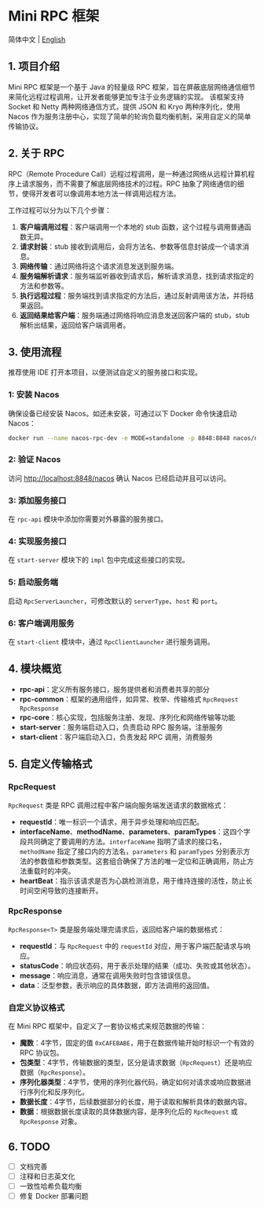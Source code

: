 # Mini RPC 框架

简体中文 | [English](README.md)

## 1. 项目介绍

Mini RPC 框架是一个基于 Java 的轻量级 RPC 框架，旨在屏蔽底层网络通信细节来简化远程过程调用，让开发者能够更加专注于业务逻辑的实现。
该框架支持 Socket 和 Netty 两种网络通信方式，提供 JSON 和 Kryo 两种序列化，使用 Nacos 作为服务注册中心，实现了简单的轮询负载均衡机制，采用自定义的简单传输协议。

## 2. 关于 RPC

RPC（Remote Procedure Call）远程过程调用，是一种通过网络从远程计算机程序上请求服务，而不需要了解底层网络技术的过程。RPC
抽象了网络通信的细节，使得开发者可以像调用本地方法一样调用远程方法。

工作过程可以分为以下几个步骤：

1. **客户端调用过程**：客户端调用一个本地的 stub 函数，这个过程与调用普通函数无异。
2. **请求封装**：stub 接收到调用后，会将方法名、参数等信息封装成一个请求消息。
3. **网络传输**：通过网络将这个请求消息发送到服务端。
4. **服务端解析请求**：服务端监听器收到请求后，解析请求消息，找到请求指定的方法和参数等。
5. **执行远程过程**：服务端找到请求指定的方法后，通过反射调用该方法，并将结果返回。
6. **返回结果给客户端**：服务端通过网络将响应消息发送回客户端的 stub，stub 解析出结果，返回给客户端调用者。

## 3. 使用流程

推荐使用 IDE 打开本项目，以便测试自定义的服务接口和实现。

### 1: 安装 Nacos

确保设备已经安装 Nacos。如还未安装，可通过以下 Docker 命令快速启动 Nacos：

```bash
docker run --name nacos-rpc-dev -e MODE=standalone -p 8848:8848 nacos/nacos-server:v2.2.0
```

### 2: 验证 Nacos

访问 [http://localhost:8848/nacos](http://localhost:8848/nacos) 确认 Nacos 已经启动并且可以访问。

### 3: 添加服务接口

在 `rpc-api` 模块中添加你需要对外暴露的服务接口。

### 4: 实现服务接口

在 `start-server` 模块下的 `impl` 包中完成这些接口的实现。

### 5: 启动服务端

启动 `RpcServerLauncher`，可修改默认的 `serverType`、`host` 和 `port`。

### 6: 客户端调用服务

在 `start-client` 模块中，通过 `RpcClientLauncher` 进行服务调用。

## 4. 模块概览

- **rpc-api**：定义所有服务接口，服务提供者和消费者共享的部分
- **rpc-common**：框架的通用组件，如异常、枚举、传输格式 `RpcRequest` `RpcResponse`
- **rpc-core**：核心实现，包括服务注册、发现、序列化和网络传输等功能
- **start-server**：服务端启动入口，负责启动 RPC 服务端，注册服务
- **start-client**：客户端启动入口，负责发起 RPC 调用，消费服务

## 5. 自定义传输格式

### RpcRequest

`RpcRequest` 类是 RPC 调用过程中客户端向服务端发送请求的数据格式：

- **requestId**：唯一标识一个请求，用于异步处理和响应匹配。
- **interfaceName**、**methodName**、**parameters**、**paramTypes**：这四个字段共同确定了要调用的方法。`interfaceName` 指明了请求的接口名，`methodName` 指定了接口内的方法名，`parameters` 和 `paramTypes` 分别表示方法的参数值和参数类型。这套组合确保了方法的唯一定位和正确调用，防止方法重载时的冲突。
- **heartBeat**：指示该请求是否为心跳检测消息，用于维持连接的活性，防止长时间空闲导致的连接断开。

### RpcResponse

`RpcResponse<T>` 类是服务端处理完请求后，返回给客户端的数据格式：

- **requestId**：与 `RpcRequest` 中的 `requestId` 对应，用于客户端匹配请求与响应。
- **statusCode**：响应状态码，用于表示处理的结果（成功、失败或其他状态）。
- **message**：响应消息，通常在调用失败时包含错误信息。
- **data**：泛型参数，表示响应的具体数据，即方法调用的返回值。

### 自定义协议格式

在 Mini RPC 框架中，自定义了一套协议格式来规范数据的传输：

- **魔数**：4字节，固定的值 `0xCAFEBABE`，用于在数据传输开始时标识一个有效的 RPC 协议包。
- **包类型**：4字节，传输数据的类型，区分是请求数据（`RpcRequest`）还是响应数据（`RpcResponse`）。
- **序列化器类型**：4字节，使用的序列化器代码，确定如何对请求或响应数据进行序列化和反序列化。
- **数据长度**：4字节，后续数据部分的长度，用于读取和解析具体的数据内容。
- **数据**：根据数据长度读取的具体数据内容，是序列化后的 `RpcRequest` 或 `RpcResponse` 对象。

## 6. TODO

- [ ] 文档完善
- [ ] 注释和日志英文化
- [ ] 一致性哈希负载均衡
- [ ] 修复 Docker 部署问题
